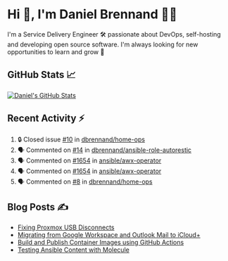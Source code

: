 # Hi 👋, I'm Daniel Brennand 👨‍💻

I'm a Service Delivery Engineer 🛠 passionate about DevOps, self-hosting and developing open source software. I'm always looking for new opportunities to learn and grow 🌱

## GitHub Stats 📈

[![Daniel's GitHub Stats](https://github-readme-stats.vercel.app/api?username=dbrennand&show_icons=true&count_private=true&hide_border=true&theme=dark)](https://github.com/anuraghazra/github-readme-stats)

## Recent Activity ⚡

<!--START_SECTION:activity-->
1. 🔒 Closed issue [#10](https://github.com/dbrennand/home-ops/issues/10) in [dbrennand/home-ops](https://github.com/dbrennand/home-ops)
2. 🗣 Commented on [#14](https://github.com/dbrennand/ansible-role-autorestic/issues/14#issuecomment-2211722911) in [dbrennand/ansible-role-autorestic](https://github.com/dbrennand/ansible-role-autorestic)
3. 🗣 Commented on [#1654](https://github.com/ansible/awx-operator/pull/1654#issuecomment-2210566887) in [ansible/awx-operator](https://github.com/ansible/awx-operator)
4. 🗣 Commented on [#1654](https://github.com/ansible/awx-operator/pull/1654#issuecomment-2210304267) in [ansible/awx-operator](https://github.com/ansible/awx-operator)
5. 🗣 Commented on [#8](https://github.com/dbrennand/home-ops/issues/8#issuecomment-2209019837) in [dbrennand/home-ops](https://github.com/dbrennand/home-ops)
<!--END_SECTION:activity-->

## Blog Posts ✍

<!-- BLOG-POST-LIST:START -->
- [Fixing Proxmox USB Disconnects](https://danielbrennand.com/blog/proxmox-fix-usb-disconnect/)
- [Migrating from Google Workspace and Outlook Mail to iCloud+](https://danielbrennand.com/blog/google-outlook-to-icloud+/)
- [Build and Publish Container Images using GitHub Actions](https://danielbrennand.com/blog/build-and-publish-container-image-gha/)
- [Testing Ansible Content with Molecule](https://danielbrennand.com/blog/testing-ansible-content/)
<!-- BLOG-POST-LIST:END -->
